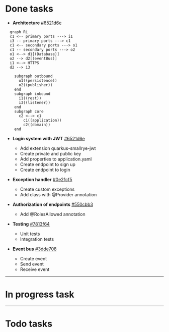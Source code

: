 # Done tasks

- **Architecture** [#6521d6e](https://github.com/Danaes/control-api/commit/6521d6e45d129d13a4933ed95fb0aef24f7532fa)
```mermaid
  graph RL
  c1 <-- primary ports ---> i1
  i3 -- primary ports ---> c1
  c1 <-- secondary ports ---> o1
  c1 -- secondary ports ---> o2
  o1 <--> d1[(Database)]
  o2 --> d2[(eventBus)]
  i1 <--> HTTPS
  d2 --> i3
    
    subgraph outbound
      o1((persistence))
      o2((publisher))
    end
    subgraph inbound
      i1((rest))
      i3((listener))
    end
    subgraph core
      c2 <--> c1
        c1((application))
        c2((domain))
    end
```

- **Login system with JWT** [#6521d6e](https://github.com/Danaes/control-api/commit/6521d6e45d129d13a4933ed95fb0aef24f7532fa)
  - Add extension quarkus-smallrye-jwt
  - Create private and public key
  - Add properties to application.yaml
  - Create endpoint to sign up
  - Create endpoint to login

- **Exception handler** [#0e21cf5](https://github.com/Danaes/control-api/commit/0e21cf5fb532d2f14f3c547aa66d789a472f35a6)
  - Create custom exceptions
  - Add class with @Provider annotation

- **Authorization of endpoints** [#550cbb3](https://github.com/Danaes/control-api/commit/550cbb3ea1fd368845f237faa3c627e5ca708561)
  - Add @RolesAllowed annotation

- **Testing** [#7813f64](https://github.com/Danaes/control-api/commit/7813f640280b56593885a9de57bbcfb03cd572b5)
  - Unit tests
  - Integration tests

- **Event bus** [#3dde708](https://github.com/Danaes/control-api/commit/3dde708283331dd600d827b7f4b7f485914e02f7)
  - Create event
  - Send event
  - Receive event
---
# In progress task


---
# Todo tasks
